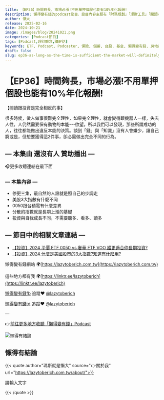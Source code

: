 ```yaml
---
title: 【EP36】時間夠長，市場必漲!不用單押個股也能有10%年化報酬!
description: 懶得變有錢的podcast節目，節目內容主題有「財務規劃」「理財工具」「閱讀心得」「職涯與生活」，內容涵蓋了你與金錢會產生的所有關係。如果想要讓自己對「財務規劃」的本質有更進一步的認識，歡迎訂閱、追蹤、分享並歡迎進一步提出你的想法，讓更多人一起財務有規劃、快樂有方法。
author: 懶大
release: 2025-02-16
date: 2024-10-21
image: /images/blog/20241021.png
categories: [Podcast節目]
tags: [Podcast,理財觀念,講幹話]
keywords: ETF, Podcast, Podcaster, 保險, 儲蓄, 台股, 基金, 懶得變有錢, 房地產, 投資, 投資理財, 支出, 收入, 月配息, 理財, 理財規劃, 瑪斯理財兩三事, 稅務, 總體經濟, 美股, 職涯心得, 股利收入, 複委託, 記帳, 讀書心得, 財務規劃, 財商, 貸款, 資產配置, 退休規劃, 開源節流
draft: false
slug: ep36-as-long-as-the-time-is-sufficient-the-market-will-definitely-rise-you-can-achieve-an-annualized-return-of-10-without-having-to-bet-on-individual-stocks
---
```

# 【EP36】時間夠長，市場必漲!不用單押個股也能有10%年化報酬!
【閱讀跟投資是完全相反的事】

很多時候，做人做事很難完全理性，如果完全理性，就會變得跟機器人一樣，失去人性，人仍然需要保有動物的本能---欲望。所以我們可以發現，那些所謂成功的人，往往都能做出違反本能的決策。談到「錢」與「知識」沒有人會嫌少，讓自己窮或是，但想要獲得這2件事，卻必需做出完全不同的行為。

## — 本集由 還沒有人 贊助播出 —

🎧更多收聽連結在最下面

### — 本集內容 —

- 停更三集，最自然的人設就是照自己的步調走
- 美股3大指數有什麼不同
- 0050跟台積電有什麼差異
- 分散的指數就是長期上漲的基礎
- 投資與自我成長不同，不需要聽多、看多、讀多

## — 節目中的相關文章連結 —

- [【投資】2024 平價 ETF 0050 vs 奢華 ETF VOO 誰更適合你長期投資?](https://host.soundon.fm/app/podcasts/3f4d2cec-c160-4468-a6df-bd1c9acfde13/episodes/6ac7492e-3621-41c4-bf4a-245ab9043529/%E3%80%90%E6%8A%95%E8%B3%87%E3%80%912024%20%E5%B9%B3%E5%83%B9%20ETF%200050%20vs%20%E5%A5%A2%E8%8F%AF%20ETF%20VOO%20%E8%AA%B0%E6%9B%B4%E9%81%A9%E5%90%88%E4%BD%A0%E9%95%B7%E6%9C%9F%E6%8A%95%E8%B3%87?)
- [【投資】2024 什麼是美國股市的3大指數?知道有什麼用?](https://lazytoberich.com.tw/blog/investment-what-are-the-three-major-indices-of-the-us-stock-market-in-2024-what-is-the-use-of-knowing-them/)

懶得變有錢網站 🌍[https://lazytoberich.com.tw](https://lazytoberich.com.tw)

這些地方都有我 🌍[https://linktr.ee/lazytoberich](https://linktr.ee/lazytoberich)

[懶得變有錢fb](https://www.facebook.com/lazytoberich) 追蹤❤️ [@lazytoberich](https://www.facebook.com/lazytoberich)

[懶得變有錢td](https://www.threads.net/@lazytoberich) 追蹤❤️ [@lazytoberich](https://www.threads.net/@lazytoberich)

—

👉[前往更多地方收聽「懶得變有錢」Podcast](https://solink.soundon.fm/lazytoberich)

![懶得有結論](/images/blog/lazytobeconclude.svg)

## 懶得有結論

{{< quote author="瑪斯就是懶大" source="👉關於我" url="https://lazytoberich.com.tw/about/">}}

請輸入文字

{{< /quote >}}
